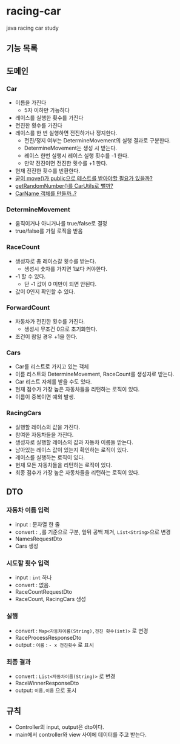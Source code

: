 # racing-car
java racing car study



## 기능 목록

## 도메인

### Car

- 이름을 가진다
  - 5자 이하만 가능하다
- 레이스를 실행한 횟수를 가진다
- 전진한 횟수를 가진다
- 레이스를 한 번 실행하면 전진하거나 정지한다.
  - 전진/정지 여부는 DetermineMovement의 실행 결과로 구분한다.
  - DetermineMovement는 생성 시 받는다.
  - 레이스 한번 실행시 레이스 실행 횟수를 -1 한다.
  - 만약 전진이면 전진한 횟수를 +1 한다.
- 현재 전진한 횟수를 반환한다.
- <u>굳이 move()가 public으로 테스트를 받아야할 필요가 있을까?</u>
- <u>getRandomNumber()를 CarUtils로 뺄까?</u>
- <u>CarName 객체를 만들까..?</u>



### DetermineMovement

- 움직이거나 아니거나를 true/false로 결정
- true/false를 가릴 로직을 받음



### RaceCount

- 생성자로 총 레이스갈 횟수를 받는다.
  - 생성시 숫자를 가지면 1보다 커야한다.
- -1 할 수 있다.
  - 단 -1 값이 0 미만이 되면 안된다.
- 값이 0인지 확인할 수 있다.



### ForwardCount

- 자동차가 전진한 횟수를 가진다.
  - 생성시 무조건 0으로 초기화한다.
- 조건이 참일 경우 +1을 한다.



### Cars

- Car를 리스트로 가지고 있는 객체
- 이름 리스트와 DetermineMovement, RaceCount를 생성자로 받는다.
- Car 리스트 자체를 받을 수도 있다.
- 현재 점수가 가장 높은 자동차들을 리턴하는 로직이 있다.
- 이름이 중복이면 예외 발생.



### RacingCars

- 실행할 레이스의 값을 가진다.
- 참여한 자동차들을 가진다.
- 생성자로 실행할 레이스의 값과 자동차 이름들 받는다.
- 남아있는 레이스 값이 있는지 확인하는 로직이 있다.
- 레이스를 실행하는 로직이 있다.
- 현재 모든 자동차들을 리턴하는 로직이 있다.
- 최종 점수가 가장 높은 자동차들을 리턴하는 로직이 있다.



## DTO



### 자동차 이름 입력

- input : 문자열 한 줄
- convert : `,`를 기준으로 구분, 앞뒤 공백 제거, `List<String>`으로 변경
- NamesRequestDto
- Cars 생성



### 시도할 횟수 입력

- input : `int` 하나
- convert : 없음.
- RaceCountRequestDto
- RaceCount, RacingCars 생성



### 실행

- convert : `Map<자동차이름(String),전진 횟수(int)>` 로 변경
- RaceProcessResponseDto
- output : `이름` : `- x 전진횟수` 로 표시



### 최종 결과

- convert : `List<자동차이름(String)>` 로 변경
- RaceWinnerResponseDto
- output: `이름,이름` 으로 표시



## 규칙

- Controller의 input, output은 dto이다.
- main에서 controller와 view 사이에 데이터를 주고 받는다.